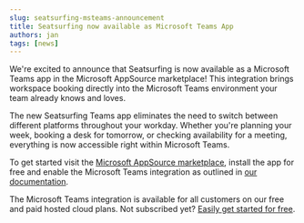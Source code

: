 ```yaml
---
slug: seatsurfing-msteams-announcement
title: Seatsurfing now available as Microsoft Teams App
authors: jan
tags: [news]
---
```


We're excited to announce that Seatsurfing is now available as a Microsoft Teams app in the Microsoft AppSource marketplace! This integration brings workspace booking directly into the Microsoft Teams environment your team already knows and loves.

<!-- truncate -->

The new Seatsurfing Teams app eliminates the need to switch between different platforms throughout your workday. Whether you're planning your week, booking a desk for tomorrow, or checking availability for a meeting, everything is now accessible right within Microsoft Teams.

To get started visit the [Microsoft AppSource marketplace](https://appsource.microsoft.com/en-us/product/office/WA200008773), install the app for free and enable the Microsoft Teams integration as outlined in [our documentation](/docs/msteams).

The Microsoft Teams integration is available for all customers on our free and paid hosted cloud plans. Not subscribed yet? [Easily get started for free](/sign-up).
